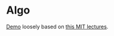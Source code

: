# Algo

[Demo](https://goofy-montalcini-ced64e.netlify.com/)
loosely based on [this MIT lectures](https://www.youtube.com/watch?v=j1H3jAAGlEA&t=420s).
